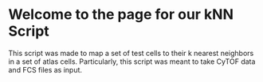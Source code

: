 # Welcome to the page for our kNN Script

This script was made to map a set of test cells to their k nearest neighbors in a set of atlas cells. Particularly, this script was meant to take CyTOF data and FCS files as input.
